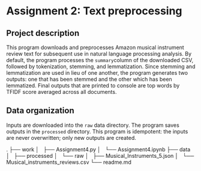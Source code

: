 # Assignment 2: Text preprocessing

## Project description

This program downloads and preprocesses Amazon musical instrument review text for subsequent use in natural language processing analysis. By default, the program processes the `summary`column of the downloaded CSV, followed by tokenization, stemming, and lemmatization. Since stemming and lemmatization are used in lieu of one another, the program generates two outputs: one that has been stemmed and the other which has been lemmatized. Final outputs that are printed to console are top words by TFIDF score averaged across all documents.

## Data organization

Inputs are downloaded into the `raw` data directory. The program saves outputs in the `processed` directory. This program is idempotent: the inputs are never overwritten; only new outputs are created.

.
├── work
│   ├── Assignment4.py
│   └── Assignment4.ipynb
├── data
│   ├── processed
│   └── raw
│       ├── Musical_Instruments_5.json
│       └── Musical_instruments_reviews.csv
└── readme.md

